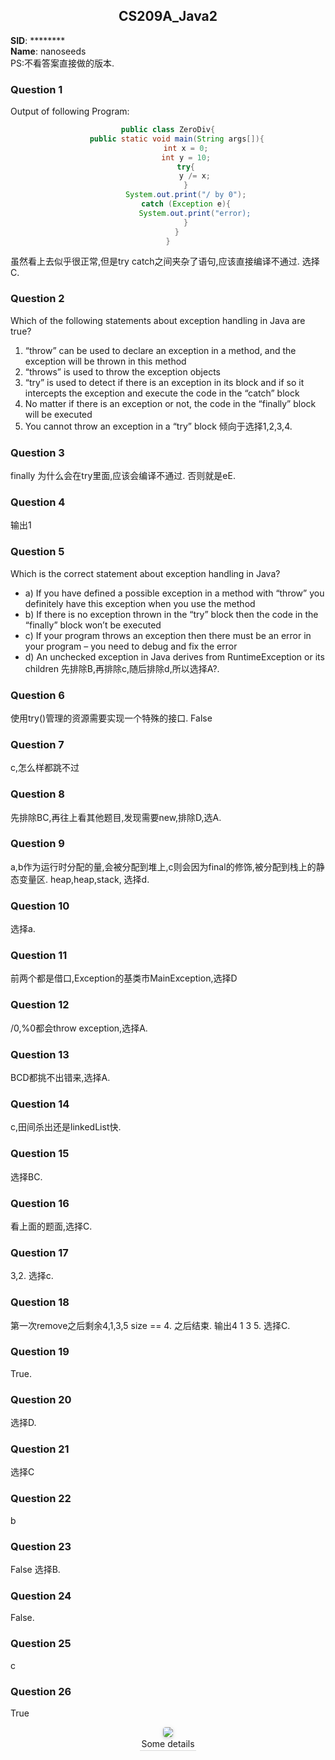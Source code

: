 <!--
 * @Github: https://github.com/Certseeds/CS209A_JAVA2
 * @Organization: SUSTech
 * @Author: nanoseeds
 * @Date: 2020-08-31 15:44:40
 * @LastEditors: nanoseeds
 * @LastEditTime: 2020-08-31 16:33:29
 * @License: CC-BY-NC-SA_V4_0 or any later version 
 -->
## <div>CS209A_Java2</div>
**SID**:  \*\*\*\*\*\*\*\*   
**Name**:  nanoseeds  
PS:不看答案直接做的版本.

### Question 1

Output of following Program:
``` java 
public class ZeroDiv{
    public static void main(String args[]){
        int x = 0;
        int y = 10;
        try{
            y /= x;
        }
        System.out.print("/ by 0");
        catch (Exception e){
            System.out.print("error);
        }
    }
}
``` 
虽然看上去似乎很正常,但是try catch之间夹杂了语句,应该直接编译不通过.
选择C.


### Question 2
Which of the following statements about exception handling in Java are true?
1. “throw” can be used to declare an exception in a method, and the exception will
be thrown in this method
2. “throws” is used to throw the exception objects
3. “try” is used to detect if there is an exception in its block and if so it intercepts
the exception and execute the code in the “catch” block
4. No matter if there is an exception or not, the code in the “finally” block will be
executed
5. You cannot throw an exception in a “try” block
倾向于选择1,2,3,4.

### Question 3
finally 为什么会在try里面,应该会编译不通过.
否则就是eE.

### Question 4
输出1

### Question 5
Which is the correct statement about exception handling in Java?
  + a) If you have defined a possible exception in a method with “throw” you definitely have this exception when you use the method
  + b) If there is no exception thrown in the “try” block then the code in the “finally” block won’t be executed
  + c) If your program throws an exception then there must be an error in your program – you need to debug and fix the error
  + d) An unchecked exception in Java derives from RuntimeException or its children
先排除B,再排除c,随后排除d,所以选择A?.

### Question 6

使用try()管理的资源需要实现一个特殊的接口.
False

### Question 7
c,怎么样都跳不过

### Question 8
先排除BC,再往上看其他题目,发现需要new,排除D,选A.

### Question 9
a,b作为运行时分配的量,会被分配到堆上,c则会因为final的修饰,被分配到栈上的静态变量区.
heap,heap,stack, 选择d.

### Question 10
选择a.

### Question 11
前两个都是借口,Exception的基类市MainException,选择D

### Question 12
/0,%0都会throw exception,选择A.

### Question 13
BCD都挑不出错来,选择A.

### Question 14
c,田间杀出还是linkedList快.

### Question 15
选择BC.

### Question 16
看上面的题面,选择C.

### Question 17
3,2. 选择c.

### Question 18
第一次remove之后剩余4,1,3,5 size == 4.
之后结束.
输出4 1 3 5. 选择C.

### Question 19
True.

### Question 20
选择D.

### Question 21
选择C

### Question 22
b

### Question 23
False
选择B.

### Question 24
False.

### Question 25
c

### Question 26
True


<div>
  <img src="Path_Of_Picture"><br />
  <div>Some details</div>
</div>

<style type="text/css">
div{
  text-align: center;
}
div>div {
  text-align: center;
  border-bottom: 1px solid #d9d9d9;
  display: inline-block;
  padding: 2px;
}
div>img{
  border-radius: 0.3125em;
  box-shadow: 0 2px 4px 0 rgba(34,36,38,.12),0 2px 10px 0 rgba(34,36,38,.08);
}
</style>